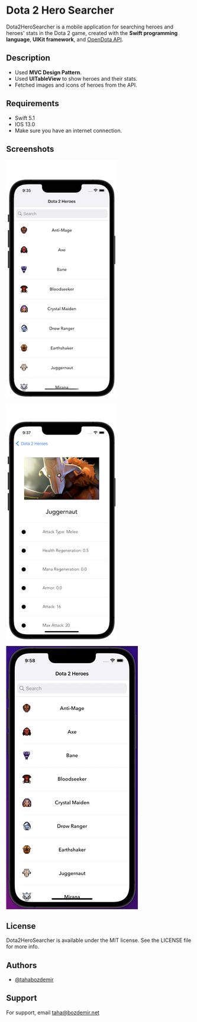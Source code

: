 # Dota 2 Hero Searcher
Dota2HeroSearcher is a mobile application for searching heroes and heroes' stats in the Dota 2 game, created with the **Swift programming language**, **UIKit framework**, and [OpenDota API](https://docs.opendota.com/).

## Description
- Used **MVC Design Pattern**.
- Used **UITableView** to show heroes and their stats.
- Fetched images and icons of heroes from the API.

## Requirements
- Swift 5.1
- IOS 13.0
- Make sure you have an internet connection.

## Screenshots

![Home Screen Screenshot](ReadmeAssets/homescreen.png)

![Hero Detail Screenshot](ReadmeAssets/herodetailscreen.png)

![App Gif](ReadmeAssets/herosearcher.gif)

## License

Dota2HeroSearcher is available under the MIT license. See the LICENSE file for more info.

## Authors

- [@tahabozdemir](https://www.github.com/tahabozdemir)

## Support

For support, email taha@bozdemir.net


